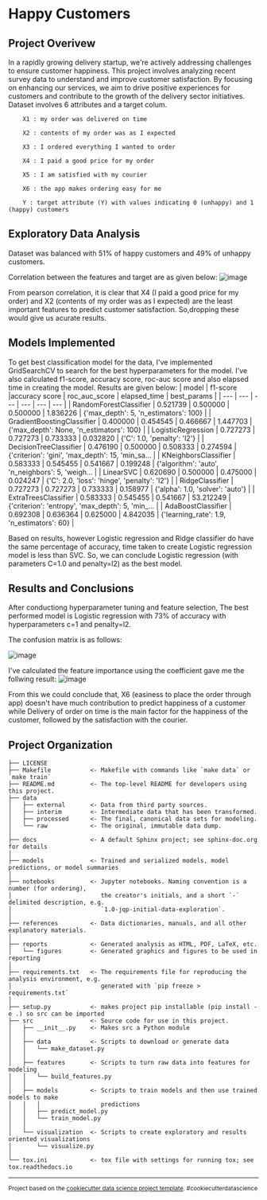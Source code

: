 Happy Customers
==============================

Project Overivew
------------
In a rapidly growing delivery startup, we're actively addressing challenges to ensure customer happiness. This project involves analyzing recent survey data to understand and improve customer satisfaction. By focusing on enhancing our services, we aim to drive positive experiences for customers and contribute to the growth of the delivery sector initiatives.
Dataset involves 6 attributes and a target colum.

        X1 : my order was delivered on time
        
        X2 : contents of my order was as I expected
        
        X3 : I ordered everything I wanted to order
        
        X4 : I paid a good price for my order
        
        X5 : I am satisfied with my courier
        
        X6 : the app makes ordering easy for me
        
        Y : target attribute (Y) with values indicating 0 (unhappy) and 1 (happy) customers

Exploratory Data Analysis
------------

Dataset was balanced with 51% of happy customers and 49% of unhappy customers.

Correlation between the features and target are as given below:
![image](https://github.com/fasmina-nasar/0t8aeVdJRQKBz5At/assets/110358522/bc6e2ef1-33cb-4a50-8809-ee434d2e6c39)

From pearson correlation, it is clear that X4 (I paid a good price for my order)  and X2 (contents of my order was as I expected) are the least important features to predict customer satisfaction. So,dropping these would give us acurate results.

 Models Implemented
------------

To get best classification model for the data, I've implemented GridSearchCV to search for the best hyperparameters for the model. I've also calculated f1-score, accuracy score, roc-auc score and also elapsed time in creating the model. Results are given below:
| model | f1-score |accuracy score | roc_auc_score | elapsed_time | best_params |
| --- | --- | --- | --- | --- | --- |
| RandomForestClassifier | 0.521739 | 0.500000 | 0.500000 | 1.836226 | {'max_depth': 5, 'n_estimators': 100} |
| GradientBoostingClassifier | 0.400000	| 0.454545 | 0.466667 | 1.447703 | {'max_depth': None, 'n_estimators': 100} |
| LogisticRegression | 0.727273 | 0.727273 | 0.733333 | 0.032820 | {'C': 1.0, 'penalty': 'l2'} |
| DecisionTreeClassifier | 0.476190 | 0.500000 | 0.508333 | 0.274594 | {'criterion': 'gini', 'max_depth': 15, 'min_sa... |
| KNeighborsClassifier | 0.583333 | 0.545455 | 0.541667 | 0.199248 | {'algorithm': 'auto', 'n_neighbors': 5, 'weigh... |
| LinearSVC | 0.620690 | 0.500000 | 0.475000 | 0.024247 | {'C': 2.0, 'loss': 'hinge', 'penalty': 'l2'} |
| RidgeClassifier | 0.727273 | 0.727273 | 0.733333 | 0.158977 | {'alpha': 1.0, 'solver': 'auto'} |
| ExtraTreesClassifier | 0.583333 | 0.545455 | 0.541667 | 53.212249 | {'criterion': 'entropy', 'max_depth': 5, 'min_... |
| AdaBoostClassifier | 0.692308 | 0.636364 | 0.625000 | 4.842035 | {'learning_rate': 1.9, 'n_estimators': 60} |

Based on results, however Logistic regression and Ridge classifier do have the same percentage of accuracy, time taken to create Logistic regression model is less than SVC. So, we can conclude Logistic regression (with parameters C=1.0 and penalty=l2) as the best model.

 Results and Conclusions
------------

After conductiong hyperparameter tuning and feature selection, The best performed model is Logistic regression with 73% of accuracy with hyperparameters c=1 and penalty=l2.

The confusion matrix is as follows:

![image](https://github.com/fasmina-nasar/0t8aeVdJRQKBz5At/assets/110358522/52844910-9f85-4221-8679-e323e45674f1)


I've calculated the feature importance using the coefficient gave me the follwing result:
![image](https://github.com/fasmina-nasar/0t8aeVdJRQKBz5At/assets/110358522/7a4a2803-8c64-4de5-b160-b37bb271ab96)


From this we could conclude that, X6 (easiness to place the order through app) doesn't have much contribution to predict happiness of a customer while Delivery of order on time is the main factor for the happiness of the customer, followed by the satisfaction with the courier.















Project Organization
------------

    ├── LICENSE
    ├── Makefile           <- Makefile with commands like `make data` or `make train`
    ├── README.md          <- The top-level README for developers using this project.
    ├── data
    │   ├── external       <- Data from third party sources.
    │   ├── interim        <- Intermediate data that has been transformed.
    │   ├── processed      <- The final, canonical data sets for modeling.
    │   └── raw            <- The original, immutable data dump.
    │
    ├── docs               <- A default Sphinx project; see sphinx-doc.org for details
    │
    ├── models             <- Trained and serialized models, model predictions, or model summaries
    │
    ├── notebooks          <- Jupyter notebooks. Naming convention is a number (for ordering),
    │                         the creator's initials, and a short `-` delimited description, e.g.
    │                         `1.0-jqp-initial-data-exploration`.
    │
    ├── references         <- Data dictionaries, manuals, and all other explanatory materials.
    │
    ├── reports            <- Generated analysis as HTML, PDF, LaTeX, etc.
    │   └── figures        <- Generated graphics and figures to be used in reporting
    │
    ├── requirements.txt   <- The requirements file for reproducing the analysis environment, e.g.
    │                         generated with `pip freeze > requirements.txt`
    │
    ├── setup.py           <- makes project pip installable (pip install -e .) so src can be imported
    ├── src                <- Source code for use in this project.
    │   ├── __init__.py    <- Makes src a Python module
    │   │
    │   ├── data           <- Scripts to download or generate data
    │   │   └── make_dataset.py
    │   │
    │   ├── features       <- Scripts to turn raw data into features for modeling
    │   │   └── build_features.py
    │   │
    │   ├── models         <- Scripts to train models and then use trained models to make
    │   │   │                 predictions
    │   │   ├── predict_model.py
    │   │   └── train_model.py
    │   │
    │   └── visualization  <- Scripts to create exploratory and results oriented visualizations
    │       └── visualize.py
    │
    └── tox.ini            <- tox file with settings for running tox; see tox.readthedocs.io


--------

<p><small>Project based on the <a target="_blank" href="https://drivendata.github.io/cookiecutter-data-science/">cookiecutter data science project template</a>. #cookiecutterdatascience</small></p>
